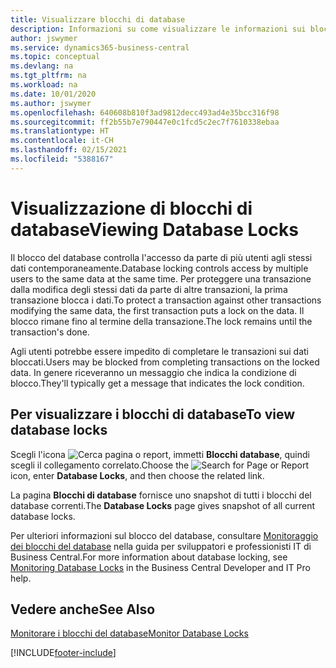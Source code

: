 ```yaml
---
title: Visualizzare blocchi di database
description: Informazioni su come visualizzare le informazioni sui blocchi di database direttamente dall'interfaccia client in Business Central.
author: jswymer
ms.service: dynamics365-business-central
ms.topic: conceptual
ms.devlang: na
ms.tgt_pltfrm: na
ms.workload: na
ms.date: 10/01/2020
ms.author: jswymer
ms.openlocfilehash: 640608b810f3ad9812decc493ad4e35bcc316f98
ms.sourcegitcommit: ff2b55b7e790447e0c1fcd5c2ec7f7610338ebaa
ms.translationtype: HT
ms.contentlocale: it-CH
ms.lasthandoff: 02/15/2021
ms.locfileid: "5388167"
---
```

# <a name="viewing-database-locks"></a><span data-ttu-id="ab80b-103">Visualizzazione di blocchi di database</span><span class="sxs-lookup"><span data-stu-id="ab80b-103">Viewing Database Locks</span></span>

<span data-ttu-id="ab80b-104">Il blocco del database controlla l'accesso da parte di più utenti agli stessi dati contemporaneamente.</span><span class="sxs-lookup"><span data-stu-id="ab80b-104">Database locking controls access by multiple users to the same data at the same time.</span></span> <span data-ttu-id="ab80b-105">Per proteggere una transazione dalla modifica degli stessi dati da parte di altre transazioni, la prima transazione blocca i dati.</span><span class="sxs-lookup"><span data-stu-id="ab80b-105">To protect a transaction against other transactions modifying the same data, the first transaction puts a lock on the data.</span></span> <span data-ttu-id="ab80b-106">Il blocco rimane fino al termine della transazione.</span><span class="sxs-lookup"><span data-stu-id="ab80b-106">The lock remains until the transaction's done.</span></span>

<span data-ttu-id="ab80b-107">Agli utenti potrebbe essere impedito di completare le transazioni sui dati bloccati.</span><span class="sxs-lookup"><span data-stu-id="ab80b-107">Users may be blocked from completing transactions on the locked data.</span></span> <span data-ttu-id="ab80b-108">In genere riceveranno un messaggio che indica la condizione di blocco.</span><span class="sxs-lookup"><span data-stu-id="ab80b-108">They'll typically get a message that indicates the lock condition.</span></span>

## <a name="to-view-database-locks"></a><span data-ttu-id="ab80b-109">Per visualizzare i blocchi di database</span><span class="sxs-lookup"><span data-stu-id="ab80b-109">To view database locks</span></span>

<span data-ttu-id="ab80b-110">Scegli l'icona ![Cerca pagina o report](media/ui-search/search_small.png "Icona Cerca pagina o report"), immetti **Blocchi database**, quindi scegli il collegamento correlato.</span><span class="sxs-lookup"><span data-stu-id="ab80b-110">Choose the ![Search for Page or Report](media/ui-search/search_small.png "Search for Page or Report icon") icon, enter **Database Locks**, and then choose the related link.</span></span>

<span data-ttu-id="ab80b-111">La pagina **Blocchi di database** fornisce uno snapshot di tutti i blocchi del database correnti.</span><span class="sxs-lookup"><span data-stu-id="ab80b-111">The **Database Locks** page gives snapshot of all current database locks.</span></span>

<span data-ttu-id="ab80b-112">Per ulteriori informazioni sul blocco del database, consultare [Monitoraggio dei blocchi del database](/dynamics365/business-central/dev-itpro/administration/monitor-database-locks) nella guida per sviluppatori e professionisti IT di Business Central.</span><span class="sxs-lookup"><span data-stu-id="ab80b-112">For more information about database locking, see [Monitoring Database Locks](/dynamics365/business-central/dev-itpro/administration/monitor-database-locks) in the Business Central Developer and IT Pro help.</span></span>

## <a name="see-also"></a><span data-ttu-id="ab80b-113">Vedere anche</span><span class="sxs-lookup"><span data-stu-id="ab80b-113">See Also</span></span>

[<span data-ttu-id="ab80b-114">Monitorare i blocchi del database</span><span class="sxs-lookup"><span data-stu-id="ab80b-114">Monitor Database Locks</span></span>](/dynamics365/business-central/dev-itpro/administration/monitor-database-locks) 


[!INCLUDE[footer-include](includes/footer-banner.md)]